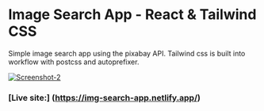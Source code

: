 # Image Search App - React & Tailwind CSS 

Simple image search app  using  the pixabay API. Tailwind css is built into workflow with postcss and autoprefixer.

<a href="https://ibb.co/R7Rs9nf"><img src="https://i.ibb.co/R7Rs9nf/Screenshot-2.png" alt="Screenshot-2" border="0"></a>



### [Live site:] (https://img-search-app.netlify.app/)
